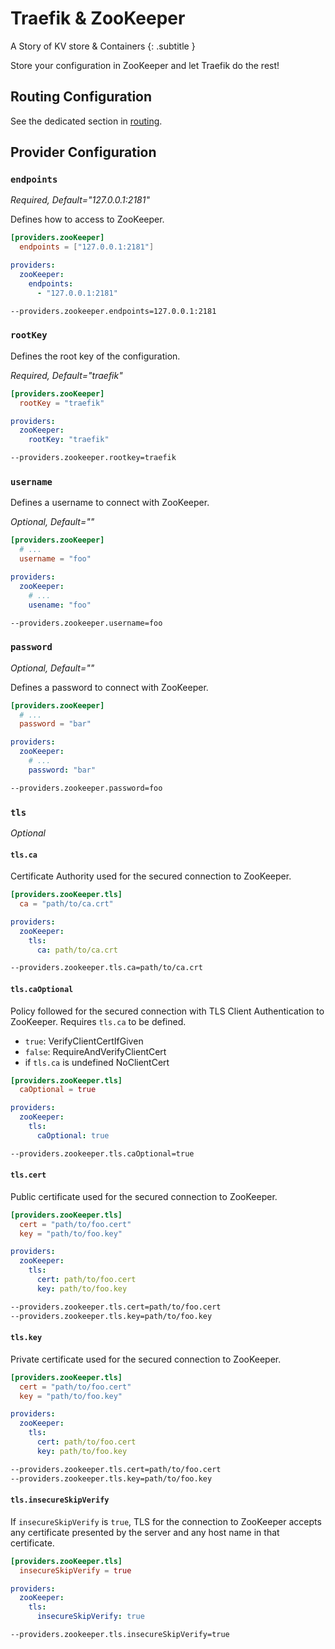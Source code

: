 # Traefik & ZooKeeper

A Story of KV store & Containers
{: .subtitle }

Store your configuration in ZooKeeper and let Traefik do the rest!

## Routing Configuration

See the dedicated section in [routing](../routing/providers/kv.md).

## Provider Configuration

### `endpoints`

_Required, Default="127.0.0.1:2181"_

Defines how to access to ZooKeeper.

```toml tab="File (TOML)"
[providers.zooKeeper]
  endpoints = ["127.0.0.1:2181"]
```

```yaml tab="File (YAML)"
providers:
  zooKeeper:
    endpoints:
      - "127.0.0.1:2181"
```

```bash tab="CLI"
--providers.zookeeper.endpoints=127.0.0.1:2181
```

### `rootKey`

Defines the root key of the configuration.

_Required, Default="traefik"_

```toml tab="File (TOML)"
[providers.zooKeeper]
  rootKey = "traefik"
```

```yaml tab="File (YAML)"
providers:
  zooKeeper:
    rootKey: "traefik"
```

```bash tab="CLI"
--providers.zookeeper.rootkey=traefik
```

### `username`

Defines a username to connect with ZooKeeper.

_Optional, Default=""_

```toml tab="File (TOML)"
[providers.zooKeeper]
  # ...
  username = "foo"
```

```yaml tab="File (YAML)"
providers:
  zooKeeper:
    # ...
    usename: "foo"
```

```bash tab="CLI"
--providers.zookeeper.username=foo
```

### `password`

_Optional, Default=""_

Defines a password to connect with ZooKeeper.

```toml tab="File (TOML)"
[providers.zooKeeper]
  # ...
  password = "bar"
```

```yaml tab="File (YAML)"
providers:
  zooKeeper:
    # ...
    password: "bar"
```

```bash tab="CLI"
--providers.zookeeper.password=foo
```

### `tls`

_Optional_

#### `tls.ca`

Certificate Authority used for the secured connection to ZooKeeper.

```toml tab="File (TOML)"
[providers.zooKeeper.tls]
  ca = "path/to/ca.crt"
```

```yaml tab="File (YAML)"
providers:
  zooKeeper:
    tls:
      ca: path/to/ca.crt
```

```bash tab="CLI"
--providers.zookeeper.tls.ca=path/to/ca.crt
```

#### `tls.caOptional`

Policy followed for the secured connection with TLS Client Authentication to ZooKeeper.
Requires `tls.ca` to be defined.

- `true`: VerifyClientCertIfGiven
- `false`: RequireAndVerifyClientCert
- if `tls.ca` is undefined NoClientCert

```toml tab="File (TOML)"
[providers.zooKeeper.tls]
  caOptional = true
```

```yaml tab="File (YAML)"
providers:
  zooKeeper:
    tls:
      caOptional: true
```

```bash tab="CLI"
--providers.zookeeper.tls.caOptional=true
```

#### `tls.cert`

Public certificate used for the secured connection to ZooKeeper.

```toml tab="File (TOML)"
[providers.zooKeeper.tls]
  cert = "path/to/foo.cert"
  key = "path/to/foo.key"
```

```yaml tab="File (YAML)"
providers:
  zooKeeper:
    tls:
      cert: path/to/foo.cert
      key: path/to/foo.key
```

```bash tab="CLI"
--providers.zookeeper.tls.cert=path/to/foo.cert
--providers.zookeeper.tls.key=path/to/foo.key
```

#### `tls.key`

Private certificate used for the secured connection to ZooKeeper.

```toml tab="File (TOML)"
[providers.zooKeeper.tls]
  cert = "path/to/foo.cert"
  key = "path/to/foo.key"
```

```yaml tab="File (YAML)"
providers:
  zooKeeper:
    tls:
      cert: path/to/foo.cert
      key: path/to/foo.key
```

```bash tab="CLI"
--providers.zookeeper.tls.cert=path/to/foo.cert
--providers.zookeeper.tls.key=path/to/foo.key
```

#### `tls.insecureSkipVerify`

If `insecureSkipVerify` is `true`, TLS for the connection to ZooKeeper accepts any certificate presented by the server and any host name in that certificate.

```toml tab="File (TOML)"
[providers.zooKeeper.tls]
  insecureSkipVerify = true
```

```yaml tab="File (YAML)"
providers:
  zooKeeper:
    tls:
      insecureSkipVerify: true
```

```bash tab="CLI"
--providers.zookeeper.tls.insecureSkipVerify=true
```
